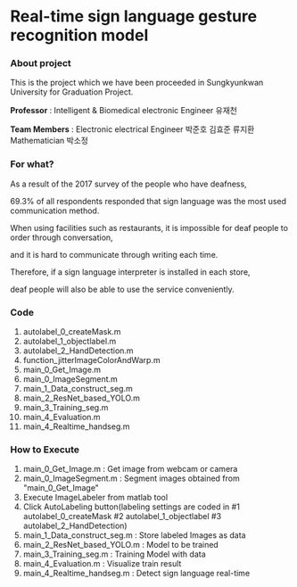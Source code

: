 # Real-time sign language gesture recognition model

<h3>About project</h3>

This is the project which we have been proceeded in Sungkyunkwan University for Graduation Project.

**Professor** : Intelligent & Biomedical electronic Engineer  유재천

**Team Members** : Electronic electrical Engineer 박준호 김효준 류지환
Mathematician 박소정
  
<h3>For what?</h3>

As a result of the 2017 survey of the people who have deafness, 

69.3% of all respondents responded that sign language was the most used communication method.

When using facilities such as restaurants, it is impossible for deaf people to order through conversation, 

and it is hard to communicate through writing each time.

Therefore, if a sign language interpreter is installed in each store, 

deaf people will also be able to use the service conveniently.

<h3>Code</h3>

1. autolabel_0_createMask.m
2. autolabel_1_objectlabel.m
3. autolabel_2_HandDetection.m
4. function_jitterImageColorAndWarp.m
5. main_0_Get_Image.m
6. main_0_ImageSegment.m
7. main_1_Data_construct_seg.m
8. main_2_ResNet_based_YOLO.m
9. main_3_Training_seg.m
10. main_4_Evaluation.m
11. main_4_Realtime_handseg.m

<h3> How to Execute </h3>

1. main_0_Get_Image.m : Get image from webcam or camera
2. main_0_ImageSegment.m : Segment images obtained from "main_0_Get_Image"
3. Execute ImageLabeler from matlab tool
4. Click AutoLabeling button(labeling settings are coded in #1 autolabel_0_createMask 
   #2 autolabel_1_objectlabel #3 autolabel_2_HandDetection)
5. main_1_Data_construct_seg.m : Store labeled Images as data
6. main_2_ResNet_based_YOLO.m : Model to be trained
7. main_3_Training_seg.m : Training Model with data
8. main_4_Evaluation.m : Visualize train result
9. main_4_Realtime_handseg.m : Detect sign language real-time

